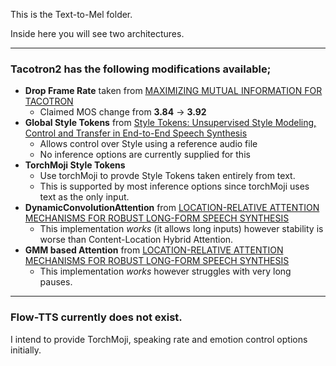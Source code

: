 This is the Text-to-Mel folder. 

Inside here you will see two architectures.

---

### Tacotron2 has the following modifications available;

 - **Drop Frame Rate** taken from [MAXIMIZING MUTUAL INFORMATION FOR TACOTRON](https://arxiv.org/pdf/1909.01145.pdf)
	 - Claimed MOS change from **3.84** ->  **3.92**
 - **Global Style Tokens** from [Style Tokens: Unsupervised Style Modeling, Control and Transfer in End-to-End Speech Synthesis](https://arxiv.org/pdf/1803.09017.pdf)
	 - Allows control over Style using a reference audio file
	 - No inference options are currently supplied for this
 - **TorchMoji Style Tokens**
	 - Use torchMoji to provde Style Tokens taken entirely from text.
	 - This is supported by most inference options since torchMoji uses text as the only input.
 - **DynamicConvolutionAttention** from [LOCATION-RELATIVE ATTENTION MECHANISMS FOR ROBUST LONG-FORM
SPEECH SYNTHESIS](https://arxiv.org/pdf/1910.10288.pdf)
	 - This implementation *works* (it allows long inputs) however stability is worse than Content-Location Hybrid Attention.
 - **GMM based Attention** from [LOCATION-RELATIVE ATTENTION MECHANISMS FOR ROBUST LONG-FORM
SPEECH SYNTHESIS](https://arxiv.org/pdf/1910.10288.pdf)
	 - This implementation *works* however struggles with very long pauses.

---

### Flow-TTS currently does not exist.

I intend to provide TorchMoji, speaking rate and emotion control options initially.